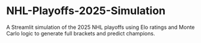 # NHL-Playoffs-2025-Simulation
A Streamlit simulation of the 2025 NHL playoffs using Elo ratings and Monte Carlo logic to generate full brackets and predict champions.

